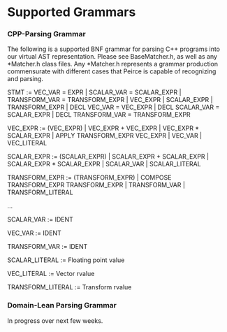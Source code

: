 # Supported Grammars

### CPP-Parsing Grammar

The following is a supported BNF grammar for parsing C++ programs into our virtual AST representation. Please see BaseMatcher.h, as well as any *Matcher.h class files.
Any *Matcher.h represents a grammar production commensurate with different cases that Peirce is capable of recognizing and parsing.

STMT := VEC_VAR = EXPR | SCALAR_VAR = SCALAR_EXPR | TRANSFORM_VAR = TRANSFORM_EXPR | VEC_EXPR | SCALAR_EXPR | TRANSFORM_EXPR | DECL VEC_VAR = VEC_EXPR | DECL SCALAR_VAR = SCALAR_EXPR | DECL TRANSFORM_VAR = TRANSFORM_EXPR

VEC_EXPR := (VEC_EXPR) | VEC_EXPR + VEC_EXPR | VEC_EXPR * SCALAR_EXPR | APPLY TRANSFORM_EXPR VEC_EXPR | VEC_VAR | VEC_LITERAL

SCALAR_EXPR := (SCALAR_EXPR) | SCALAR_EXPR + SCALAR_EXPR | SCALAR_EXPR * SCALAR_EXPR | SCALAR_VAR | SCALAR_LITERAL

TRANSFORM_EXPR := (TRANSFORM_EXPR) | COMPOSE TRANSFORM_EXPR TRANSFORM_EXPR | TRANSFORM_VAR | TRANSFORM_LITERAL

...

SCALAR_VAR := IDENT

VEC_VAR := IDENT

TRANSFORM_VAR := IDENT

SCALAR_LITERAL := Floating point value

VEC_LITERAL := Vector rvalue

TRANSFORM_LITERAL := Transform rvalue

### Domain-Lean Parsing Grammar

In progress over next few weeks.
